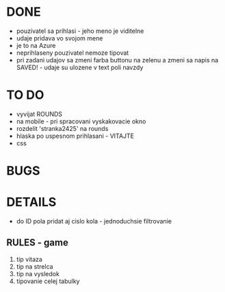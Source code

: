 # DONE
- pouzivatel sa prihlasi - jeho meno je viditelne
- udaje pridava vo svojom mene
- je to na Azure
- neprihlaseny pouzivatel nemoze tipovat
- pri zadani udajov sa zmeni farba buttonu na zelenu a zmeni sa napis na SAVED! - udaje su ulozene v text poli navzdy




# TO DO
- vyvijat ROUNDS
- na mobile - pri spracovani vyskakovacie okno 
- rozdelit 'stranka2425' na rounds
- hlaska po uspesnom prihlasani - VITAJTE
- css




# BUGS



# DETAILS
- do ID pola pridat aj cislo kola - jednoduchsie filtrovanie


## RULES - game
1. tip vitaza
2. tip na strelca
3. tip na vysledok
4. tipovanie celej tabulky
